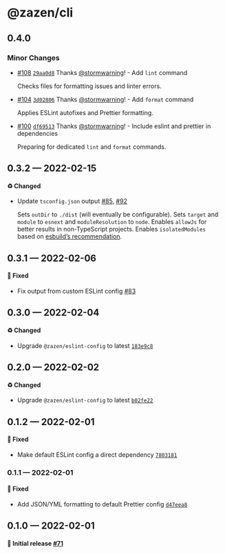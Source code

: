 # @zazen/cli

## 0.4.0

### Minor Changes

- [#108](https://github.com/stormwarning/zazen/pull/108) [`29aa0d8`](https://github.com/stormwarning/zazen/commit/29aa0d892ec2bd1d218c7c0b72e5e9bd45712558) Thanks [@stormwarning](https://github.com/stormwarning)! - Add `lint` command

  Checks files for formatting issues and linter errors.

* [#104](https://github.com/stormwarning/zazen/pull/104) [`3d02806`](https://github.com/stormwarning/zazen/commit/3d02806407615c538cc923a6a5fd9ce84de8e3db) Thanks [@stormwarning](https://github.com/stormwarning)! - Add `format` command

  Applies ESLint autofixes and Prettier formatting.

- [#100](https://github.com/stormwarning/zazen/pull/100) [`df69513`](https://github.com/stormwarning/zazen/commit/df69513b8c4e14e9895e0d766cda1ae39e19fc6d) Thanks [@stormwarning](https://github.com/stormwarning)! - Include eslint and prettier in dependencies

  Preparing for dedicated `lint` and `format` commands.

## 0.3.2 — 2022-02-15

#### ♻️ Changed

- Update `tsconfig.json` output [#85](https://github.com/stormwarning/zazen/pull/85), [#92](https://github.com/stormwarning/zazen/pull/92)

  Sets `outDir` to `./dist` (will eventually be configurable). Sets `target` and
  `module` to `esnext` and `moduleResolution` to `node`. Enables `allowJs` for
  better results in non-TypeScript projects. Enables `isolatedModules` based on
  [esbuild’s recommendation](https://esbuild.github.io/content-types/#isolated-modules).

## 0.3.1 — 2022-02-06

#### 🐛 Fixed

- Fix output from custom ESLint config [#83](https://github.com/stormwarning/zazen/pull/83)

## 0.3.0 — 2022-02-04

#### ♻️ Changed

- Upgrade `@zazen/eslint-config` to latest [`183e9c8`](https://github.com/stormwarning/zazen/commit/183e9c85c2beab2b0bfd06519910dc67d171abdd)

## 0.2.0 — 2022-02-02

#### ♻️ Changed

- Upgrade `@zazen/eslint-config` to latest [`b02fe22`](https://github.com/stormwarning/zazen/commit/b02fe225e8ca1081a8f7d9c6858a0fc6c88c3f8a)

## 0.1.2 — 2022-02-01

#### 🐛 Fixed

- Make default ESLint config a direct dependency [`7803181`](https://github.com/stormwarning/zazen/commit/780318175544b5001e63c8abd387837c058576f3)

### 0.1.1 — 2022-02-01

#### 🐛 Fixed

- Add JSON/YML formatting to default Prettier config [`d47eea8`](https://github.com/stormwarning/zazen/commit/d47eea8ef9353d7f323795da183b48ffcfc846ce)

## 0.1.0 — 2022-02-01

#### 🎉 Initial release [#71](https://github.com/stormwarning/zazen/pull/71)
